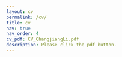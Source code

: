 ```yaml
---
layout: cv
permalink: /cv/
title: cv
nav: true
nav_order: 4
cv_pdf: CV_ChangjiangLi.pdf
description: Please click the pdf button.
---
```

